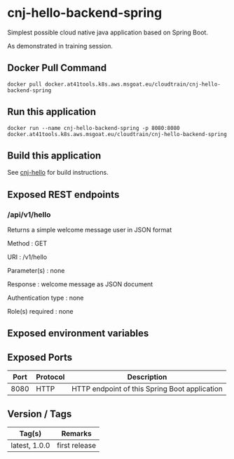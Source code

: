 # cnj-hello-backend-spring

Simplest possible cloud native java application based on Spring Boot.

As demonstrated in training session.

## Docker Pull Command
`docker pull docker.at41tools.k8s.aws.msgoat.eu/cloudtrain/cnj-hello-backend-spring`

## Run this application 

``` 
docker run --name cnj-hello-backend-spring -p 8080:8080 docker.at41tools.k8s.aws.msgoat.eu/cloudtrain/cnj-hello-backend-spring
```

## Build this application 

See [cnj-hello](../README.md) for build instructions.

## Exposed REST endpoints

### /api/v1/hello

Returns a simple welcome message user in JSON format

Method
: GET

URI
: /v1/hello

Parameter(s)
: none

Response
: welcome message as JSON document

Authentication type
: none

Role(s) required
: none


## Exposed environment variables

## Exposed Ports

| Port | Protocol | Description |
| --- | --- | --- |
| 8080 | HTTP | HTTP endpoint of this Spring Boot application | 
 
## Version / Tags

| Tag(s) | Remarks |
| --- | --- |
| latest, 1.0.0 | first release |
